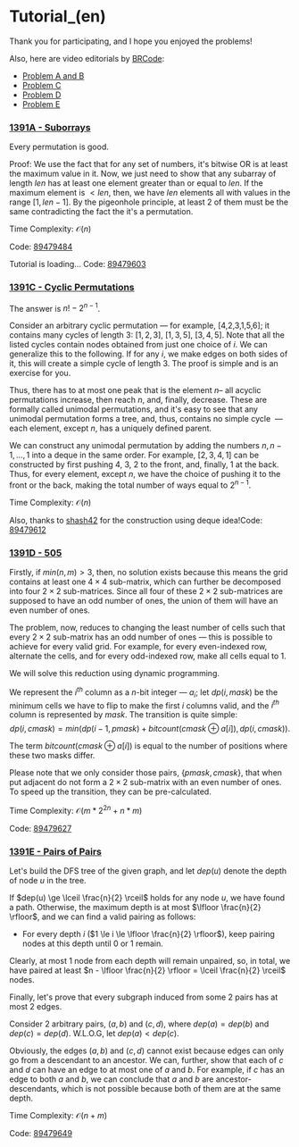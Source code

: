 # Tutorial_(en)

Thank you for participating, and I hope you enjoyed the problems! 

Also, here are video editorials by [BRCode](https://codeforces.com/profile/BRCode "Expert BRCode"):

 * [Problem A and B](https://codeforces.com/https://www.youtube.com/watch?v=KJVigs8w-gg)
* [Problem C](https://codeforces.com/https://www.youtube.com/watch?v=vWHUmtiPRQw)
* [Problem D](https://codeforces.com/https://www.youtube.com/watch?v=kspzot42-uI)
* [Problem E](https://codeforces.com/https://www.youtube.com/watch?v=y62jjZev3pY)

 
### [1391A - Suborrays](../problems/A._Suborrays.md "Codeforces Round 663 (Div. 2)")

Every permutation is good. 

Proof: We use the fact that for any set of numbers, it's bitwise OR is at least the maximum value in it. Now, we just need to show that any subarray of length $len$ has at least one element greater than or equal to $len$. If the maximum element is $< len$, then, we have $len$ elements all with values in the range $[1,len-1]$. By the pigeonhole principle, at least $2$ of them must be the same contradicting the fact the it's a permutation. 

Time Complexity: $\mathcal{O}(n)$

Code: [89479484](https://codeforces.com/contest/1391/submission/89479484 "Submission 89479484 by SleepyShashwat") 

Tutorial is loading... Code: [89479603](https://codeforces.com/contest/1391/submission/89479603 "Submission 89479603 by SleepyShashwat") 
### [1391C - Cyclic Permutations](../problems/C._Cyclic_Permutations_.md "Codeforces Round 663 (Div. 2)")

The answer is $n!-2^{n-1}$.

Consider an arbitrary cyclic permutation — for example, [4,2,3,1,5,6]; it contains many cycles of length $3$: $[1,2,3]$, $[1,3,5]$, $[3,4,5]$. Note that all the listed cycles contain nodes obtained from just one choice of $i$. We can generalize this to the following. If for any $i$, we make edges on both sides of it, this will create a simple cycle of length $3$. The proof is simple and is an exercise for you. 

Thus, there has to at most one peak that is the element $n$– all acyclic permutations increase, then reach $n$, and, finally, decrease. These are formally called unimodal permutations, and it's easy to see that any unimodal permutation forms a tree, and, thus, contains no simple cycle  — each element, except $n$, has a uniquely defined parent.

We can construct any unimodal permutation by adding the numbers $n, n-1, \ldots, 1$ into a deque in the same order. For example, $[2,3,4,1]$ can be constructed by first pushing $4$, $3$, $2$ to the front, and, finally, $1$ at the back. Thus, for every element, except $n$, we have the choice of pushing it to the front or the back, making the total number of ways equal to $2^{n-1}$. 

Time Complexity: $\mathcal{O}(n)$

 Also, thanks to [shash42](https://codeforces.com/profile/shash42 "Candidate Master shash42") for the construction using deque idea!Code: [89479612](https://codeforces.com/contest/1391/submission/89479612 "Submission 89479612 by SleepyShashwat") 

### [1391D - 505](../problems/D._505.md "Codeforces Round 663 (Div. 2)")

Firstly, if $min(n,m) > 3$, then, no solution exists because this means the grid contains at least one $4\times4$ sub-matrix, which can further be decomposed into four $2\times2$ sub-matrices. Since all four of these $2\times2$ sub-matrices are supposed to have an odd number of ones, the union of them will have an even number of ones.

The problem, now, reduces to changing the least number of cells such that every $2\times2$ sub-matrix has an odd number of ones — this is possible to achieve for every valid grid. For example, for every even-indexed row, alternate the cells, and for every odd-indexed row, make all cells equal to $1$. 

We will solve this reduction using dynamic programming. 

We represent the $i^{th}$ column as a $n$-bit integer — $a_i$; let $dp(i,mask)$ be the minimum cells we have to flip to make the first $i$ columns valid, and the $i^{th}$ column is represented by $mask$. The transition is quite simple: $$dp(i,cmask) = min( dp(i-1,pmask)+bitcount(cmask \oplus a[i]), dp(i,cmask)).$$

The term $bitcount(cmask \oplus a[i])$ is equal to the number of positions where these two masks differ. 

Please note that we only consider those pairs, $\{pmask,cmask\}$, that when put adjacent do not form a $2\times2$ sub-matrix with an even number of ones. To speed up the transition, they can be pre-calculated.

Time Complexity: $\mathcal{O}(m*2^{2n} + n*m)$

 Code: [89479627](https://codeforces.com/contest/1391/submission/89479627 "Submission 89479627 by SleepyShashwat") 
### [1391E - Pairs of Pairs](../problems/E._Pairs_of_Pairs.md "Codeforces Round 663 (Div. 2)")

Let's build the DFS tree of the given graph, and let $dep(u)$ denote the depth of node $u$ in the tree.

If $dep(u) \ge \lceil \frac{n}{2} \rceil$ holds for any node $u$, we have found a path. Otherwise, the maximum depth is at most $\lfloor \frac{n}{2} \rfloor$, and we can find a valid pairing as follows: 

* For every depth $i$ ($1 \le i \le \lfloor \frac{n}{2} \rfloor$), keep pairing nodes at this depth until $0$ or $1$ remain.

Clearly, at most $1$ node from each depth will remain unpaired, so, in total, we have paired at least $n - \lfloor \frac{n}{2} \rfloor = \lceil \frac{n}{2} \rceil$ nodes. 

Finally, let's prove that every subgraph induced from some $2$ pairs has at most $2$ edges. 

Consider $2$ arbitrary pairs, ($a,b$) and ($c,d$), where $dep(a) = dep(b)$ and $dep(c) = dep(d)$. W.L.O.G, let $dep(a) < dep(c)$.

Obviously, the edges ($a,b$) and ($c,d$) cannot exist because edges can only go from a descendant to an ancestor. We can, further, show that each of $c$ and $d$ can have an edge to at most one of $a$ and $b$. For example, if $c$ has an edge to both $a$ and $b$, we can conclude that $a$ and $b$ are ancestor-descendants, which is not possible because both of them are at the same depth. 

Time Complexity: $\mathcal{O}(n+m)$

 Code: [89479649](https://codeforces.com/contest/1391/submission/89479649 "Submission 89479649 by SleepyShashwat")